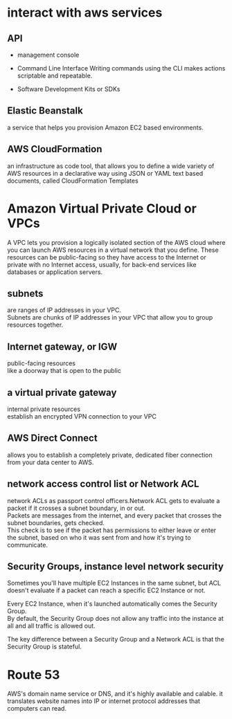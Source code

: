 #  interact with aws services
## API
- management console

- Command Line Interface
 Writing commands using the CLI makes actions scriptable and repeatable.

- Software Development Kits or SDKs

## Elastic Beanstalk
a service that helps you provision Amazon EC2 based environments.

## AWS CloudFormation
an infrastructure as code tool, that allows you to define a wide variety of AWS resources in a declarative way using JSON or YAML text based documents, called CloudFormation Templates

# Amazon Virtual Private Cloud or VPCs
A VPC lets you provision a logically isolated section of the AWS cloud where you can launch AWS resources in a virtual network that you define. 
These resources can be public-facing so they have access to the Internet or private with no Internet access, usually, for back-end services like databases or application servers. 

## subnets
are ranges of IP addresses in your VPC.   
Subnets are chunks of IP addresses in your VPC that allow you to group resources together.   

## Internet gateway, or IGW
public-facing resources  
like a doorway that is open to the public

## a virtual private gateway 
internal private resources  
establish an encrypted VPN connection to your VPC

## AWS Direct Connect
allows you to establish a completely private, dedicated fiber connection from your data center to AWS.
 
  
## network access control list or Network ACL
network ACLs as passport control officers.Network ACL gets to evaluate a packet if it crosses a subnet boundary, in or out.     
Packets are messages from the internet, and every packet that crosses the subnet boundaries, gets checked.  
This check is to see if the packet has permissions to either leave or enter the subnet, based on who it was sent from and how it's trying to communicate.

## Security Groups, instance level network security
Sometimes you'll have multiple EC2 Instances in the same subnet, but ACL doesn't evaluate if a packet can reach a specific EC2 Instance or not.

Every EC2 Instance, when it's launched automatically comes the Security Group.  
By default, the Security Group does not allow any traffic into the instance at all and all traffic is allowed out.

The key difference between a Security Group and a Network ACL is that the Security Group is stateful.  

# Route 53
AWS's domain name service or DNS, and it's highly available and calable. it translates website names into IP or internet protocol addresses that computers can read.
   

